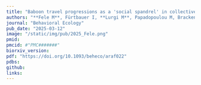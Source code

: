 ```yaml
---
title: "Baboon travel progressions as a 'social spandrel' in collective animal behaviour"
authors: "**Fele M**, Fürtbauer I, **Lurgi M**, Papadopoulou M, Bracken AM, Christensen C, O'Riain MJ & King AJ"
journal: "Behavioral Ecology"
pub_date: "2025-03-12"
image: "/static/img/pub/2025_Fele.png"
pmid: 
pmcid: #"PMC#######"
biorxiv_version: 
pdf: "https://doi.org/10.1093/beheco/araf022"
pdbs:
github:
links:
---
```

